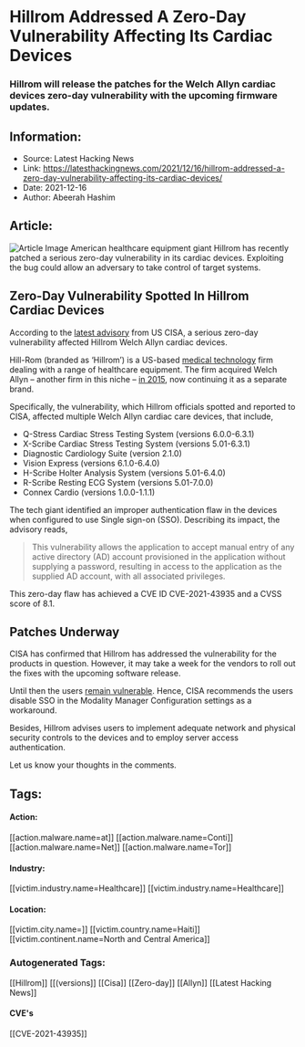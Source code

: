 # Hillrom Addressed A Zero-Day Vulnerability Affecting Its Cardiac Devices
### Hillrom will release the patches for the Welch Allyn cardiac devices zero-day vulnerability with the upcoming firmware updates.

## Information:
+ Source: Latest Hacking News
+ Link: https://latesthackingnews.com/2021/12/16/hillrom-addressed-a-zero-day-vulnerability-affecting-its-cardiac-devices/
+ Date: 2021-12-16
+ Author: Abeerah Hashim


## Article:
![Article Image](https://latesthackingnews.com/wp-content/uploads/2021/12/cardiac-healthcare.jpg)
 American healthcare equipment giant Hillrom has recently patched a serious zero-day vulnerability in its cardiac devices. Exploiting the bug could allow an adversary to take control of target systems.

 Zero-Day Vulnerability Spotted In Hillrom Cardiac Devices
---------------------------------------------------------

 According to the [latest advisory](https://www.cisa.gov/uscert/ics/advisories/icsma-21-343-01) from US CISA, a serious zero-day vulnerability affected Hillrom Welch Allyn cardiac devices.

 Hill-Rom (branded as ‘Hillrom’) is a US-based [medical technology](https://latesthackingnews.com/2018/05/01/israeli-hospitals-protecting-medical-technology-from-cyber-hackers/) firm dealing with a range of healthcare equipment. The firm acquired Welch Allyn – another firm in this niche – [in 2015](https://www.syracuse.com/business/2019/05/welch-allyn-name-survives-hillrom-rebranding.html), now continuing it as a separate brand.

 Specifically, the vulnerability, which Hillrom officials spotted and reported to CISA, affected multiple Welch Allyn cardiac care devices, that include,

 * Q-Stress Cardiac Stress Testing System (versions 6.0.0-6.3.1)
* X-Scribe Cardiac Stress Testing System (versions 5.01-6.3.1)
* Diagnostic Cardiology Suite (version 2.1.0)
* Vision Express (versions 6.1.0-6.4.0)
* H-Scribe Holter Analysis System (versions 5.01-6.4.0)
* R-Scribe Resting ECG System (versions 5.01-7.0.0)
* Connex Cardio (versions 1.0.0-1.1.1)

 The tech giant identified an improper authentication flaw in the devices when configured to use Single sign-on (SSO). Describing its impact, the advisory reads,

 
> This vulnerability allows the application to accept manual entry of any active directory (AD) account provisioned in the application without supplying a password, resulting in access to the application as the supplied AD account, with all associated privileges.
> 
> 

 This zero-day flaw has achieved a CVE ID CVE-2021-43935 and a CVSS score of 8.1.

 Patches Underway
----------------

 CISA has confirmed that Hillrom has addressed the vulnerability for the products in question. However, it may take a week for the vendors to roll out the fixes with the upcoming software release.

 Until then the users [remain vulnerable](https://latesthackingnews.com/2021/02/18/shareit-android-app-vulnerabilities-remain-unfixed-for-three-months/). Hence, CISA recommends the users disable SSO in the Modality Manager Configuration settings as a workaround.

 Besides, Hillrom advises users to implement adequate network and physical security controls to the devices and to employ server access authentication.

 Let us know your thoughts in the comments.

   


## Tags:

#### Action:
[[action.malware.name=at]] [[action.malware.name=Conti]] [[action.malware.name=Net]] [[action.malware.name=Tor]]

#### Industry:
[[victim.industry.name=Healthcare]] [[victim.industry.name=Healthcare]]

#### Location:
[[victim.city.name=]] [[victim.country.name=Haiti]] [[victim.continent.name=North and Central America]]

### Autogenerated Tags:
[[Hillrom]] [[(versions]] [[Cisa]] [[Zero-day]] [[Allyn]] [[Latest Hacking News]]
#### CVE's
[[CVE-2021-43935]]

